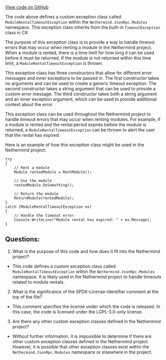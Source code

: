 [View code on GitHub](https://github.com/NethermindEth/nethermind/src/Nethermind/Nethermind.JsonRpc/Modules/ModuleRentalTimeoutException.cs)

The code above defines a custom exception class called `ModuleRentalTimeoutException` within the `Nethermind.JsonRpc.Modules` namespace. This exception class inherits from the built-in `TimeoutException` class in C#. 

The purpose of this exception class is to provide a way to handle timeout errors that may occur when renting a module in the Nethermind project. When a module is rented, there is a time limit for how long it can be used before it must be returned. If the module is not returned within this time limit, a `ModuleRentalTimeoutException` is thrown. 

This exception class has three constructors that allow for different error messages and inner exceptions to be passed in. The first constructor takes no arguments and can be used to create a generic timeout exception. The second constructor takes a string argument that can be used to provide a custom error message. The third constructor takes both a string argument and an inner exception argument, which can be used to provide additional context about the error. 

This exception class can be used throughout the Nethermind project to handle timeout errors that may occur when renting modules. For example, if a module is rented and the rental period expires before the module is returned, a `ModuleRentalTimeoutException` can be thrown to alert the user that the rental has expired. 

Here is an example of how this exception class might be used in the Nethermind project:

```
try
{
    // Rent a module
    Module rentedModule = RentModule();

    // Use the module
    rentedModule.DoSomething();

    // Return the module
    ReturnModule(rentedModule);
}
catch (ModuleRentalTimeoutException ex)
{
    // Handle the timeout error
    Console.WriteLine("Module rental has expired: " + ex.Message);
}
```
## Questions: 
 1. What is the purpose of this code and how does it fit into the Nethermind project?
- This code defines a custom exception class called `ModuleRentalTimeoutException` within the `Nethermind.JsonRpc.Modules` namespace. It is likely used in the Nethermind project to handle timeouts related to module rentals.

2. What is the significance of the SPDX-License-Identifier comment at the top of the file?
- This comment specifies the license under which the code is released. In this case, the code is licensed under the LGPL-3.0-only license.

3. Are there any other custom exception classes defined in the Nethermind project?
- Without further information, it is impossible to determine if there are other custom exception classes defined in the Nethermind project. However, it is possible that other exception classes exist within the `Nethermind.JsonRpc.Modules` namespace or elsewhere in the project.